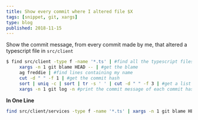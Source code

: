 ```yaml
---
title: Show every commit where I altered file $X
tags: [snippet, git, xargs]
type: blog
published: 2018-11-15
---
```


Show the commit message, from every commit made by me, that altered a typescript file in `src/client`

```bash
$ find src/client -type f -name '*.ts' | #find all the typescript files in src/client
	 xargs -n 1 git blame HEAD -- | #get the blame
	 ag freddie | #find lines containing my name
	 cut -d " " -f 1 | #get the commit hash
	 sort | uniq -c | sort | tr -s ' ' | cut -d " " -f 3 | #get a list of unique commit hashes, with the one that i'm blamed most on at the bottom
	 xargs -n 1 git log -n #print the commit message of each commit hash
```

**In One Line**

```bash
find src/client/services -type f -name '*.ts' | xargs -n 1 git blame HEAD -- | ag freddie | cut -d " " -f 1 | sort | uniq -c | sort | tr -s ' ' | cut -d " " -f 3 | xargs -n 1 git log -n 1
```
